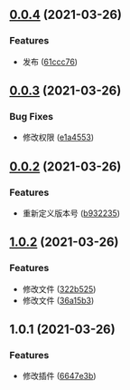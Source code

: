 ## [0.0.4](https://github.com/metcalfc/changelog-generator/compare/v0.0.3...v0.0.4) (2021-03-26)


### Features

* 发布 ([61ccc76](https://github.com/metcalfc/changelog-generator/commit/61ccc766d725cae5646d1e06a05919b8bd921eec))

## [0.0.3](https://github.com/metcalfc/changelog-generator/compare/v0.0.2...v0.0.3) (2021-03-26)


### Bug Fixes

* 修改权限 ([e1a4553](https://github.com/metcalfc/changelog-generator/commit/e1a4553ee16da9cd301011c8f17d58c0853bb7a0))

## [0.0.2](https://github.com/metcalfc/changelog-generator/compare/v1.0.2...v0.0.2) (2021-03-26)


### Features

* 重新定义版本号 ([b932235](https://github.com/metcalfc/changelog-generator/commit/b9322358a535e40ea3d017549afd2cb886a0fad3))

## [1.0.2](https://github.com/metcalfc/changelog-generator/compare/v1.0.1...v1.0.2) (2021-03-26)


### Features

* 修改文件 ([322b525](https://github.com/metcalfc/changelog-generator/commit/322b525dcf520940e4898005e70405d57ab68aec))
* 修改文件 ([36a15b3](https://github.com/metcalfc/changelog-generator/commit/36a15b3e5c61b34f99b2e629e343868f6b4962f3))

## 1.0.1 (2021-03-26)


### Features

* 修改插件 ([6647e3b](https://github.com/metcalfc/changelog-generator/commit/6647e3b2bc9f89bf94cba431e3d618a7a8127265))


